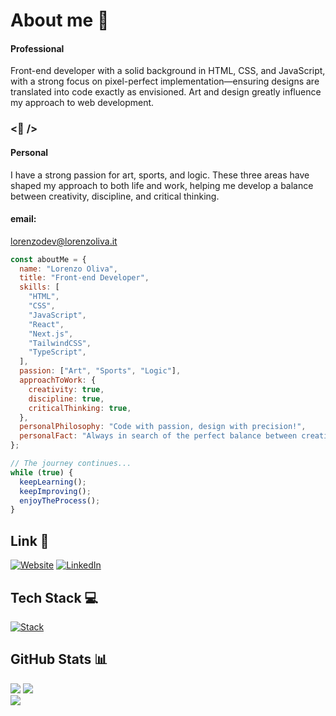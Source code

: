 # About me 🌌

#### Professional
Front-end developer with a solid background in HTML, CSS, and JavaScript, with a strong focus on pixel-perfect implementation—ensuring designs are translated into code exactly as envisioned. Art and design greatly influence my approach to web development. <br/>

### <🎨 /> 

#### Personal
I have a strong passion for art, sports, and logic. These three areas have shaped my approach to both life and work, helping me develop a balance between creativity, discipline, and critical thinking.

#### email:
lorenzodev@lorenzoliva.it

```javascript
const aboutMe = {
  name: "Lorenzo Oliva",
  title: "Front-end Developer",
  skills: [
    "HTML",
    "CSS",
    "JavaScript",
    "React",
    "Next.js",
    "TailwindCSS",
    "TypeScript",
  ],
  passion: ["Art", "Sports", "Logic"],
  approachToWork: {
    creativity: true,
    discipline: true,
    criticalThinking: true,
  },
  personalPhilosophy: "Code with passion, design with precision!",
  personalFact: "Always in search of the perfect balance between creativity and logic.",
};
```
```javascript
// The journey continues...
while (true) {
  keepLearning();
  keepImproving();
  enjoyTheProcess();
}

```

## Link 🔗
[![Website](https://img.shields.io/badge/Lorenzoliva-Visit-blue?logo=google-chrome&logoColor=white)](https://www.lorenzoliva.it) 
[![LinkedIn](https://img.shields.io/badge/LinkedIn-%230077B5.svg?logo=linkedin&logoColor=white)](https://www.linkedin.com/in/lorenzoliva/)

## Tech Stack 💻

[![Stack](https://skillicons.dev/icons?i=nextjs,sass,typescript,tailwind,react,javascript,css,html,github,vercel,photoshop)](https://skillicons.dev)

## GitHub Stats 📊
![](https://github-readme-stats.vercel.app/api?username=Lorenzolivacode&theme=dark&hide_border=false&include_all_commits=false&count_private=false)
![](https://github-readme-streak-stats.herokuapp.com/?user=Lorenzolivacode&theme=dark&hide_border=false)<br/>
![](https://github-readme-stats.vercel.app/api/top-langs/?username=Lorenzolivacode&theme=dark&hide_border=false&include_all_commits=false&count_private=false&layout=compact)

<!--
**Lorenzolivacode/Lorenzolivacode** is a ✨ _special_ ✨ repository because its `README.md` (this file) appears on your GitHub profile.

Here are some ideas to get you started:

- 🔭 I’m currently working on ...
- 🌱 I’m currently learning ...
- 👯 I’m looking to collaborate on ...
- 🤔 I’m looking for help with ...
- 💬 Ask me about ...
- 📫 How to reach me: ...
- 😄 Pronouns: ...
- ⚡ Fun fact: ...
-->
